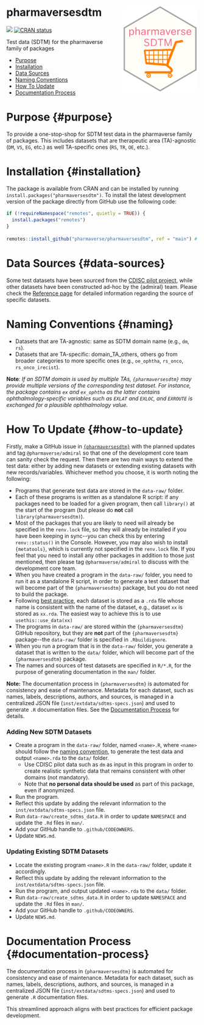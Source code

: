 # pharmaversesdtm <img src="man/figures/logo.png" align="right" width="200" style="margin-left:50px;"/>

<!-- badges: start -->

[<img src="http://pharmaverse.org/shields/pharmaversesdtm.svg"/>](https://pharmaverse.org) [![CRAN status](https://www.r-pkg.org/badges/version/pharmaversesdtm)](https://CRAN.R-project.org/package=pharmaversesdtm)

<!-- badges: end -->

Test data (SDTM) for the pharmaverse family of packages

-   [Purpose](#purpose)
-   [Installation](#installation)
-   [Data Sources](#data-sources)
-   [Naming Conventions](#naming)
-   [How To Update](#how-to-update)
-   [Documentation Process](#documentation-process)

# Purpose {#purpose}

To provide a one-stop-shop for SDTM test data in the pharmaverse family of packages. This includes datasets that are therapeutic area (TA)-agnostic (`DM`, `VS`, `EG`, etc.) as well TA-specific ones (`RS`, `TR`, `OE`, etc.).

# Installation {#installation}

The package is available from CRAN and can be installed by running `install.packages("pharmaversesdtm")`. To install the latest development version of the package directly from GitHub use the following code:

``` r
if (!requireNamespace("remotes", quietly = TRUE)) {
  install.packages("remotes")
}

remotes::install_github("pharmaverse/pharmaversesdtm", ref = "main") # This command installs the latest development version directly from GitHub.
```

# Data Sources {#data-sources}

Some test datasets have been sourced from the [CDISC pilot project](https://github.com/cdisc-org/sdtm-adam-pilot-project), while other datasets have been constructed ad-hoc by the {admiral} team. Please check the [Reference page](https://pharmaverse.github.io/pharmaversesdtm/reference/index.html) for detailed information regarding the source of specific datasets.

# Naming Conventions {#naming}

-   Datasets that are TA-agnostic: same as SDTM domain name (e.g., `dm`, `rs`).
-   Datasets that are TA-specific: domain_TA_others, others go from broader categories to more specific ones (e.g., `oe_ophtha`, `rs_onco`, `rs_onco_irecist`).

**Note**: *If an SDTM domain is used by multiple TAs, `{pharmaversesdtm}` may provide multiple versions of the corresponding test dataset. For instance, the package contains `ex` and `ex_ophtha` as the latter contains ophthalmology-specific variables such as `EXLAT` and `EXLOC`, and `EXROUTE` is exchanged for a plausible ophthalmology value.*

# How To Update {#how-to-update}

Firstly, make a GitHub issue in [`{pharmaversesdtm}`](https://github.com/pharmaverse/pharmaversesdtm) with the planned updates and tag `@pharmaverse/admiral` so that one of the development core team can sanity check the request. Then there are two main ways to extend the test data: either by adding new datasets or extending existing datasets with new records/variables. Whichever method you choose, it is worth noting the following:

-   Programs that generate test data are stored in the `data-raw/` folder.
-   Each of these programs is written as a standalone R script: if any packages need to be loaded for a given program, then call `library()` at the start of the program (but please do **not** call `library(pharmaversesdtm)`).
-   Most of the packages that you are likely to need will already be specified in the `renv.lock` file, so they will already be installed if you have been keeping in sync--you can check this by entering `renv::status()` in the Console. However, you may also wish to install `{metatools}`, which is currently not specified in the `renv.lock` file. If you feel that you need to install any other packages in addition to those just mentioned, then please tag `@pharmaverse/admiral` to discuss with the development core team.
-   When you have created a program in the `data-raw/` folder, you need to run it as a standalone R script, in order to generate a test dataset that will become part of the `{pharmaversesdtm}` package, but you do not need to build the package.
-   Following [best practice](https://r-pkgs.org/data.html#sec-data-data), each dataset is stored as a `.rda` file whose name is consistent with the name of the dataset, e.g., dataset `xx` is stored as `xx.rda`. The easiest way to achieve this is to use `usethis::use_data(xx)`
-   The programs in `data-raw/` are stored within the `{pharmaversesdtm}` GitHub repository, but they are **not** part of the `{pharmaversesdtm}` package--the `data-raw/` folder is specified in `.Rbuildignore`.
-   When you run a program that is in the `data-raw/` folder, you generate a dataset that is written to the `data/` folder, which will become part of the `{pharmaversesdtm}` package.
-   The names and sources of test datasets are specified in `R/*.R`, for the purpose of generating documentation in the `man/` folder.

**Note:** The documentation process in `{pharmaversesdtm}` is automated for consistency and ease of maintenance. Metadata for each dataset, such as names, labels, descriptions, authors, and sources, is managed in a centralized JSON file (`inst/extdata/sdtms-specs.json`) and used to generate `.R` documentation files. See the [Documentation Process](#documentation-process) for details.

### Adding New SDTM Datasets

-   Create a program in the `data-raw/` folder, named `<name>.R`, where `<name>` should follow the [naming convention](#naming), to generate the test data and output `<name>.rda` to the `data/` folder.
    -   Use CDISC pilot data such as `dm` as input in this program in order to create realistic synthetic data that remains consistent with other domains (not mandatory).
    -   Note that **no personal data should be used** as part of this package, even if anonymized.
-   Run the program.
-   Reflect this update by adding the relevant information to the `inst/extdata/sdtms-specs.json` file.
-   Run `data-raw/create_sdtms_data.R` in order to update `NAMESPACE` and update the `.Rd` files in `man/`.
-   Add your GitHub handle to `.github/CODEOWNERS`.
-   Update `NEWS.md`.

### Updating Existing SDTM Datasets

-   Locate the existing program `<name>.R` in the `data-raw/` folder, update it accordingly.
-   Reflect this update by adding the relevant information to the `inst/extdata/sdtms-specs.json` file.
-   Run the program, and output updated `<name>.rda` to the `data/` folder.
-   Run `data-raw/create_sdtms_data.R` in order to update `NAMESPACE` and update the `.Rd` files in `man/`.
-   Add your GitHub handle to `.github/CODEOWNERS`.
-   Update `NEWS.md`.

# Documentation Process {#documentation-process}

The documentation process in `{pharmaversesdtm}` is automated for consistency and ease of maintenance. Metadata for each dataset, such as names, labels, descriptions, authors, and sources, is managed in a centralized JSON file (`inst/extdata/sdtms-specs.json`) and used to generate `.R` documentation files.

This streamlined approach aligns with best practices for efficient package development.
